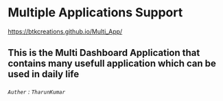 # Multiple Applications Support

https://btkcreations.github.io/Multi_App/

## This is the Multi Dashboard Application that contains many usefull application which can be used in daily life


###### ``Auther`` : ``TharunKumar``